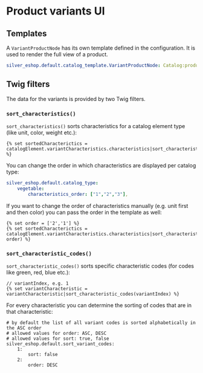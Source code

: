 # Product variants UI

## Templates

A `VariantProductNode` has its own template defined in the configuration.
It is used to render the full view of a product. 

``` yaml
silver_eshop.default.catalog_template.VariantProductNode: Catalog:product_variants.html.twig
```

## Twig filters

The data for the variants is provided by two Twig filters. 

### `sort_characteristics()`

`sort_characteristics()` sorts characteristics for a catalog element type (like unit, color, weight etc.):

``` html+twig
{% set sortedCharacterictics = catalogElement.variantCharacteristics.characteristics|sort_characteristics(catalogElement.type) %}
```

You can change the order in which characteristics are displayed per catalog type:

``` yaml
silver_eshop.default.catalog_type:
    vegetable:
        characteristics_order: ["1","2","3"],
```

If you want to change the order of characteristics manually (e.g. unit first and then color) you can pass the order in the template as well:

``` html+twig
{% set order = ['2','1'] %}
{% set sortedCharacterictics = catalogElement.variantCharacteristics.characteristics|sort_characteristics(catalogElement, order) %}
```

### `sort_characteristic_codes()`

`sort_characteristic_codes()` sorts specific characteristic codes (for codes like green, red, blue etc.):

``` html+twig
// variantIndex, e.g. 1
{% set variantCharacteristic = variantCharacteristic|sort_characteristic_codes(variantIndex) %}
```

For every characteristic you can determine the sorting of codes that are in that characteristic:

``` 
# by default the list of all variant codes is sorted alphabetically in the ASC order
# allowed values for order: ASC, DESC
# allowed values for sort: true, false
silver_eshop.default.sort_variant_codes:
    1:
        sort: false
    2:
        order: DESC
```
